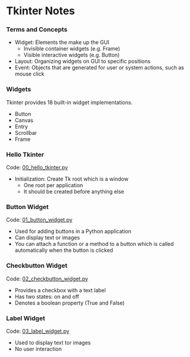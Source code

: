 # Tkinter Notes

### Terms and Concepts

* Widget: Elements the make up the GUI
  * Invisible container widgets (e.g. Frame)
  * Visible interactive widgets (e.g. Button)
* Layout: Organizing widgets on GUI to specific positions
* Event: Objects that are generated for user or system actions, such as mouse click

### Widgets

Tkinter provides 18 built-in widget implementations.

* Button
* Canvas
* Entry
* Scrollbar
* Frame

### Hello Tkinter

Code: [00_hello_tkinter.py](00_hello_tkinter.py)

* Initialization: Create Tk root which is a window
  * One root per application
  * It should be created before anything else

### Button Widget

Code: [01_button_widget.py](01_button_widget.py)

* Used for adding buttons in a Python application
* Can display text or images
* You can attach a function or a method to a button which is called automatically when the button is clicked

### Checkbutton Widget

Code: [02_checkbutton_widget.py](02_checkbutton_widget.py)

* Provides a checkbox with a text label
* Has two states: on and off
* Denotes a boolean property (True and False)

### Label Widget

Code: [03_label_widget.py](03_label_widget.py)

* Used to display text tor images
* No user interaction
